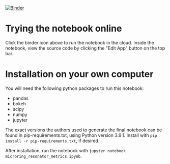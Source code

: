 [![Binder](https://mybinder.org/badge_logo.svg)](https://mybinder.org/v2/gh/lightwave-lab/microring-resonator-weight-design/9b4a5b884182b3ebf4883e515b6ec3df62af2679?urlpath=%2Fapps%2Fmicroring_resonator_metrics.ipynb)
# Trying the notebook online
Click the binder icon above to run the notebook in the cloud. Inside the notebook, view the source code by clicking the "Edit App" button on the top bar.
# Installation on your own computer

You will need the following python packages to run this notebook:
- pandas
- bokeh
- scipy
- numpy
- jupyter

The exact versions the authors used to generate the final notebook can be found in pip-requirements.txt, using Python version 3.9.1. Install with `pip install -r pip-requirements.txt`, if desired.

After installation, run the notebook with `jupyter notebook microring_resonator_metrics.ipynb`.
